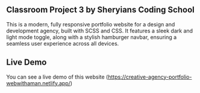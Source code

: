 ## Classroom Project 3 by Sheryians Coding School

This is a modern, fully responsive portfolio website for a design and development agency, built with SCSS and CSS. It features a sleek dark and light mode toggle, along with a stylish hamburger navbar, ensuring a seamless user experience across all devices.

## Live Demo

You can see a live demo of this website (https://creative-agency-portfolio-webwithaman.netlify.app/)
